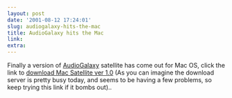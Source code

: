```yaml
---
layout: post
date: '2001-08-12 17:24:01'
slug: audiogalaxy-hits-the-mac
title: AudioGalaxy hits the Mac
link: 
extra: 
---
```


Finally a version of [AudioGalaxy](http://www.audiogalaxy.com) satellite has come out for Mac OS, click the link to [download Mac Satellite ver 1.0](http://sites.uol.com.br/ffoster/sat.sit) (As you can imagine the download server is pretty busy today, and seems to be having a few problems, so keep trying this link if it bombs out)..
